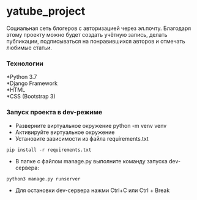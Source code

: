 # yatube_project
Социальная сеть блогеров с авторизацией через эл.почту.
Благодаря этому проекту можно будет создать учётную запись, делать публикации,
подписываться на понравившихся авторов и отмечать любимые статьи.

### Технологии
*Python 3.7  
*Django Framework  
*HTML  
*CSS (Bootstrap 3)

### Запуск проекта в dev-режиме
- Разверните виртуальное окружение python -m venv venv
- Активируйте виртуальное окружение
- Установите зависимости из файла requirements.txt
```
pip install -r requirements.txt
``` 
- В папке с файлом manage.py выполните команду запуска dev-сервера:
```
python3 manage.py runserver
```
- Для остановки  dev-сервера нажми Ctrl+C или Ctrl + Break

